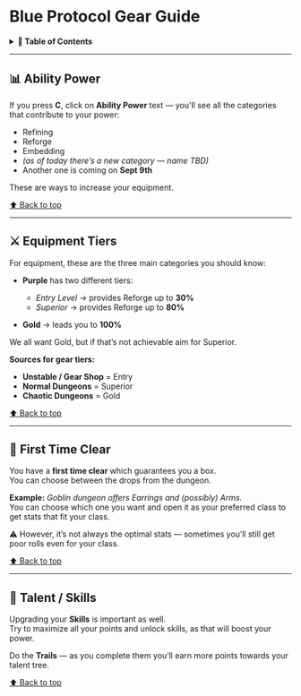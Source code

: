 # Blue Protocol Gear Guide

<details>
<summary><strong>📑 Table of Contents</strong></summary>

- [📊 Ability Power](#-ability-power)  
- [⚔️ Equipment Tiers](#️-equipment-tiers)  
- [🎁 First Time Clear](#-first-time-clear)  
- [🌟 Talent / Skills](#-talent--skills)  

</details>

---

## 📊 Ability Power

If you press **C**, click on **Ability Power** text — you'll see all the categories that contribute to your power:  
- Refining  
- Reforge  
- Embedding  
- *(as of today there’s a new category — name TBD)*  
- Another one is coming on **Sept 9th**

These are ways to increase your equipment.

[⬆️ Back to top](#blue-protocol-gear-guide)

---

## ⚔️ Equipment Tiers

For equipment, these are the three main categories you should know:

- **Purple** has two different tiers:  
  - *Entry Level* → provides Reforge up to **30%**  
  - *Superior* → provides Reforge up to **80%**

- **Gold** → leads you to **100%**

We all want Gold, but if that’s not achievable aim for Superior.

**Sources for gear tiers:**
- **Unstable / Gear Shop** = Entry  
- **Normal Dungeons** = Superior  
- **Chaotic Dungeons** = Gold  

[⬆️ Back to top](#blue-protocol-gear-guide)

---

## 🎁 First Time Clear

You have a **first time clear** which guarantees you a box.  
You can choose between the drops from the dungeon.  

**Example:** *Goblin dungeon offers Earrings and (possibly) Arms.*  
You can choose which one you want and open it as your preferred class to get stats that fit your class.  

⚠️ However, it’s not always the optimal stats — sometimes you’ll still get poor rolls even for your class.

[⬆️ Back to top](#blue-protocol-gear-guide)

---

## 🌟 Talent / Skills

Upgrading your **Skills** is important as well.  
Try to maximize all your points and unlock skills, as that will boost your power.  

Do the **Trails** — as you complete them you’ll earn more points towards your talent tree.

[⬆️ Back to top](#blue-protocol-gear-guide)
